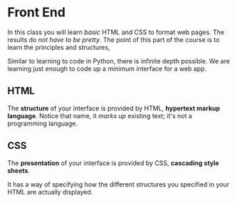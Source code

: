 # Front End
In this class you will learn _basic_ HTML and CSS to format web pages.
The results do _not have to be pretty_.
The point of this part of the course is to learn the principles and structures,

Similar to learning to code in Python, there is infinite depth possible.
We are learning just enough to code up a minimum interface for a web app.

## HTML
The **structure** of your interface is provided by HTML, **hypertext markup language**.
Notice that name, it _marks up_ existing text; it's not a programming language.

## CSS
The **presentation** of your interface is provided by CSS, **cascading style sheets**.

It has a way of specifying how the different structures you specified in your HTML are actually displayed.
